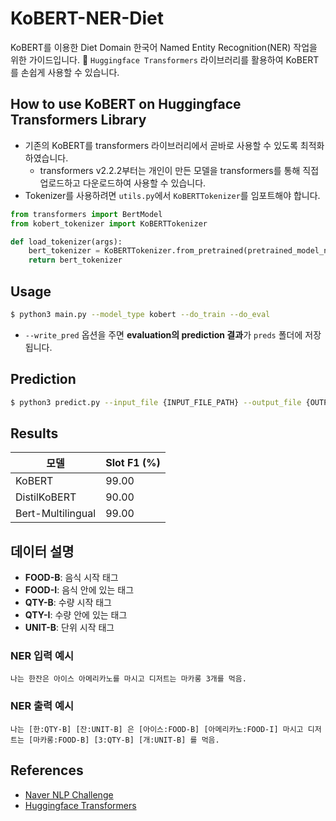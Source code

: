 # KoBERT-NER-Diet

KoBERT를 이용한 Diet Domain 한국어 Named Entity Recognition(NER) 작업을 위한 가이드입니다. 🤗 `Huggingface Transformers` 라이브러리를 활용하여 KoBERT를 손쉽게 사용할 수 있습니다.

## How to use KoBERT on Huggingface Transformers Library

- 기존의 KoBERT를 transformers 라이브러리에서 곧바로 사용할 수 있도록 최적화하였습니다.
  - transformers v2.2.2부터는 개인이 만든 모델을 transformers를 통해 직접 업로드하고 다운로드하여 사용할 수 있습니다.
- Tokenizer를 사용하려면 `utils.py`에서 `KoBERTTokenizer`를 임포트해야 합니다.

```python
from transformers import BertModel
from kobert_tokenizer import KoBERTTokenizer

def load_tokenizer(args):
    bert_tokenizer = KoBERTTokenizer.from_pretrained(pretrained_model_name_or_path="skt/kobert-base-v1")
    return bert_tokenizer
```

## Usage

```bash
$ python3 main.py --model_type kobert --do_train --do_eval
```

- `--write_pred` 옵션을 주면 **evaluation의 prediction 결과**가 `preds` 폴더에 저장됩니다.

## Prediction

```bash
$ python3 predict.py --input_file {INPUT_FILE_PATH} --output_file {OUTPUT_FILE_PATH} --model_dir {SAVED_CKPT_PATH}
```

## Results

| 모델                        | Slot F1 (%) |
|---------------------------|-------------|
| KoBERT                    | 99.00       |
| DistilKoBERT              | 90.00       |
| Bert-Multilingual         | 99.00       |

## 데이터 설명
- **FOOD-B**: 음식 시작 태그
- **FOOD-I**: 음식 안에 있는 태그
- **QTY-B**: 수량 시작 태그
- **QTY-I**: 수량 안에 있는 태그
- **UNIT-B**: 단위 시작 태그

### NER 입력 예시
```
나는 한잔은 아이스 아메리카노를 마시고 디저트는 마카롱 3개를 먹음.
```

### NER 출력 예시
```
나는 [한:QTY-B] [잔:UNIT-B] 은 [아이스:FOOD-B] [아메리카노:FOOD-I] 마시고 디저트는 [마카롱:FOOD-B] [3:QTY-B] [개:UNIT-B] 를 먹음.
```

## References

- [Naver NLP Challenge](https://github.com/naver/nlp-challenge)
- [Huggingface Transformers](https://github.com/huggingface/transformers)
